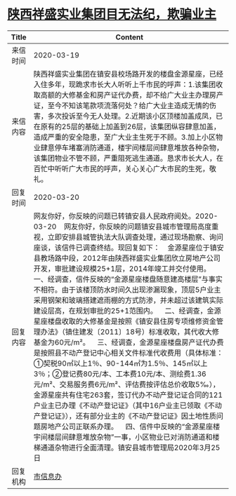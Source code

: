 # <a href="http://www.shangluo.gov.cn/zmhd/ldxxxx.jsp?urltype=leadermail.LeaderMailContentUrl&wbtreeid=1112&leadermailid=5737">陕西祥盛实业集团目无法纪，欺骗业主</a>
| Title |                                                                                                                                                                                                                                                                                                                                          Content                                                                                                                                                                                                                                                                                                                                          |
|:-----:|-------------------------------------------------------------------------------------------------------------------------------------------------------------------------------------------------------------------------------------------------------------------------------------------------------------------------------------------------------------------------------------------------------------------------------------------------------------------------------------------------------------------------------------------------------------------------------------------------------------------------------------------------------------------------------------------|
| 来信时间  | 2020-03-19                                                                                                                                                                                                                                                                                                                                                                                                                                                                                                                                                                                                                                                                                |
| 来信内容  | 陕西祥盛实业集团在镇安县校场路开发的楼盘金源星座，已经入住多年，现跪求市长大人听听上千市民的呼声：1.该集团收取高额的大修基金和房产证代办费，却不给广大业主办理房产证，至今不知该笔款项流落何处？给广大业主造成无情的伤害，多次投诉至今无人处理。2.近期该小区顶楼加盖成凤，已在原有的25层的基础上加盖到26层，该集团纵容肆意加盖，造成严重的安全隐患，至广大业主生死于不顾。3.加上小区物业肆意停车堵塞消防通道，楼宇间楼层间肆意堆放各种杂物，该集团物业不管不顾，严重阻死逃生通道。恳求市长大人，在百忙中听听广大市民的呼声，关心关心广大市民的生死，敬礼。                                                                                                                                                                                                                                                                                                                                                                                                        |
| 回复时间  | 2020-03-20                                                                                                                                                                                                                                                                                                                                                                                                                                                                                                                                                                                                                                                                                |
| 回复内容  | 网友你好，你反映的问题已转镇安县人民政府阅处。2020-03-20    网友你好，你反映的问题镇安县城市管理局高度重视，立即安排县城管执法大队调查处理，通过现场勘察、询问座谈，该信件已调查终结。现回复如下：    金源星座位于镇安县教场路中段，2012年由陕西祥盛实业集团欣立房地产公司开发，审批建设规模25+1层，2014年竣工并交付使用。    一、经调查，信件反映的“金源星座楼盘随意建高楼层”与事实不相符。由于该楼顶防水时间久出现渗漏现象，顶层5户业主采用钢架和玻璃搭建遮雨棚的方式防渗，并未超过该建筑实际建设层高，在规划审批的25+1范围内。    二、经调查，金源星座楼盘收取的大修基金是按照《镇安县住房专项维修资金管理办法》（镇住建发〔2011〕18号）标准收取，其代收大修基金为60元/m²。    三、经调查，金源星座楼盘房产证代办费是按照县不动产登记中心相关文件标准代收费用（具体标准：①契税90㎡以上1％、90-144㎡为1.5％、145㎡以上3％；②登记费80元/本、工本费10元/本、测绘费1.36元/m²、交易服务费6元/m²、评估费按评估总价收取5‰），金源星座共有住宅263套，签订代办不动产登记证合同的121户业主已办理《不动产登记证》（其中16户业主已领取《不动产登记证》），还有部分业主的《不动产登记证》因土地性质问题房地产公司正联系办理。    四、信件中反映的“金源星座楼宇间楼层间肆意堆放杂物”一事，小区物业已对消防通道和楼梯通道杂物进行全面清理。镇安县城市管理局2020年3月25日 |
| 回复机构  | <a href="../../categories/agencies/市信息办.md">市信息办</a>                                                                                                                                                                                                                                                                                                                                                                                                                                                                                                                                                                                                                                      |